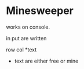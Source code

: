 # Minesweeper

works on console.

in put are written

row col *text

* text are either free or mine
